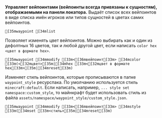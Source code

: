 **Управляет вейпоинтами (вейпоинты всегда привязаны к сущностям), отображаемыми на панели локатора.**
Выдаёт список всех вейпоинтов в виде списка имён игроков или типов сущностей в цветах самих вейпоинтов.
```ansi
[35mwaypoint [34mlist
```
Позволяет изменять цвет вейпоинтов. Можно выбирать как и один из дефолтных 16 цветов, так и любой другой цвет, если написать `color hex <цвет в формате hex>`.
```ansi
[35mwaypoint [34mmodify [33m<[36mвейпоинт[33m> [34mcolor [33m(<[32mцвет>[35m|[34mhex [33m<[32mцвет в формате hex[33m>[35m|[34mreset[33m)
```
Изменяет стиль вейпоинтов, которые прописываются в папке `waypoint_style` ресурспака. По умолчанию используется стиль `minecraft:default`. Если написать, например, `... style set namespace:custom_style`, то майнкрафт будет использовать стиль из файла `assets/namespace/waypoint_style/custom_style.json`.
```ansi
[35mwaypoint [34mmodify [33m<[36mвейпоинт[33m> [34mstyle [33m([34mset [33m<стиль>[35m|[34mreset[33m)
```











